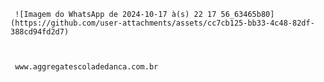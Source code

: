      ![Imagem do WhatsApp de 2024-10-17 à(s) 22 17 56_63465b80](https://github.com/user-attachments/assets/cc7cb125-bb33-4c48-82df-388cd94fd2d7)



     www.aggregatescoladedanca.com.br

